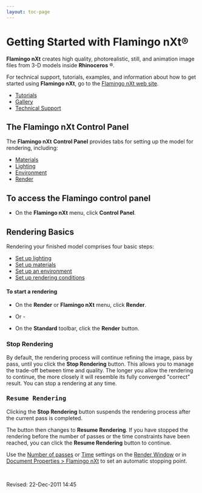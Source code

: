 ```yaml
---
layout: toc-page
---
```



# Getting Started with Flamingo nXt®
 

 **Flamingo nXt** creates high quality, photorealistic, still, and animation image files from 3-D models inside **Rhinoceros** ®.

For technical support, tutorials, examples, and information about how to get started using **Flamingo nXt**, go to the [Flamingo nXt web site](http://nxt.flamingo3d.com/).

 *  [Tutorials](http://nxt.flamingo3d.com/page/tutorials-and-documentation) 
 *  [Gallery](http://nxt.flamingo3d.com/photo) 
 *  [Technical Support](http://nxt.flamingo3d.com/forum) 

## The Flamingo nXt Control Panel
 

The **Flamingo nXt**  **Control Panel** provides tabs for setting up the model for rendering, including:

 *  [Materials](..\materials\materials-tab.html) 
 *  [Lighting](../lighting/lighting-tab.html) 
 *  [Environment](../environment/environment-tab.html) 
 *  [Render](../render/render-tab.html) 

## To access the Flamingo control panel
 

 * On the **Flamingo nXt** menu, click **Control Panel**.

## Rendering Basics
 

Rendering your finished model comprises four basic steps:

 *  [Set up lighting](../lighting/lighting-tab.html) 
 *  [Set up materials](..\materials\materials-tab.html) 
 *  [Set up an environment](../environment/environment-tab.html) 
 *  [Set up rendering conditions](../render/render-tab.html) 

#### To start a rendering

 * On the **Render** or **Flamingo nXt** menu, click **Render**.
- Or -

 * On the **Standard** toolbar, click the **Render** button.

### Stop Rendering
 

By default, the rendering process will continue refining the image, pass by pass, until you click the **Stop Rendering** button. This allows you to manage the trade-off between time and quality. The longer you allow the rendering to continue, the more closely it will resemble its fully converged &quot;correct&quot; result. You can stop a rendering at any time.


###  <kbd>Resume Rendering</kbd> 
 

Clicking the **Stop Rendering** button suspends the rendering process after the current pass is completed.

The button then changes to **Resume Rendering**. If you have stopped the rendering before the number of passes or the time constraints have been reached, you can click the **Resume Rendering** button to continue.

Use the [Number of passes](..\render\render-window.html#number-of-passes) or [Time](..\render\render-window.html#time) settings on the [Render Window](..\render\render-window.html) or in [Document Properties &gt; Flamingo nXt](..\render\documentproperties-flamingo.html) to set an automatic stopping point.

&#160;

Revised: 22-Dec-2011 14:45

